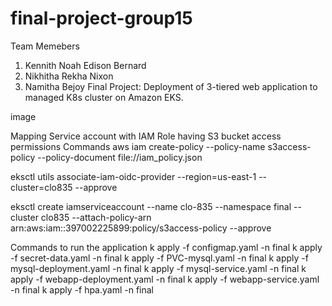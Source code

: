 # final-project-group15

Team Memebers

1. Kennith Noah Edison Bernard
2. Nikhitha Rekha Nixon
3. Namitha Bejoy
Final Project: Deployment of 3-tiered web application to managed K8s cluster on Amazon EKS.

image

Mapping Service account with IAM Role having S3 bucket access permissions
Commands
aws iam create-policy
--policy-name s3access-policy
--policy-document file://iam_policy.json

eksctl utils associate-iam-oidc-provider --region=us-east-1 --cluster=clo835 --approve

eksctl create iamserviceaccount
--name clo-835
--namespace final
--cluster clo835
--attach-policy-arn arn:aws:iam::397002225899:policy/s3access-policy
--approve

Commands to run the application
k apply -f configmap.yaml -n final k apply -f secret-data.yaml -n final k apply -f PVC-mysql.yaml -n final k apply -f mysql-deployment.yaml -n final k apply -f mysql-service.yaml -n final k apply -f webapp-deployment.yaml -n final k apply -f webapp-service.yaml -n final k apply -f hpa.yaml -n final
